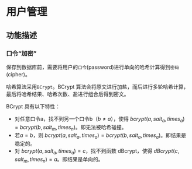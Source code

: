 # 用户管理

## 功能描述

### 口令“加密”

保存到数据库前，需要将用户的`口令`(password)进行单向的哈希计算得到`密码`(cipher)。

哈希算法采用`BCrypt`。BCrypt 算法会将原文进行加盐，而后进行多轮哈希计算，最后将哈希结果、哈希次数、盐进行组合后得到密文。

BCrypt 具有以下特性：

- 对任意口令a，找不到另一个口令b（$b\neq a$），使得 $bcrypt(a, salt_a, times_a) = bcrypt(b, salt_m, times_n)$。即无法被哈希碰撞。
- 若$a = b$，则 $bcrypt(a, salt_a, times_a) = bcrypt(b, salt_a, times_a)$。即结果是稳定的。
- 对 $bcrypt(a, salt_a, times_a) = c$，找不到函数 dBcrypt，使得 $dBcrypt(c, salt_m, times_n) = a$。即结果是单向的。
